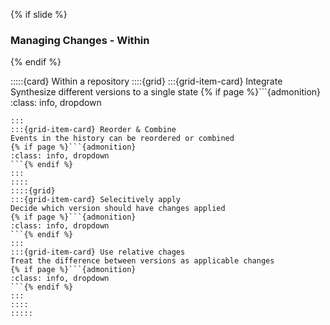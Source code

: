 {% if slide %}
### Managing Changes - Within
{% endif %}

:::::{card} Within a repository
::::{grid}
:::{grid-item-card} Integrate
Synthesize different versions to a single state
{% if page %}```{admonition} 
:class: info, dropdown
```{% endif %}
:::
:::{grid-item-card} Reorder & Combine
Events in the history can be reordered or combined
{% if page %}```{admonition} 
:class: info, dropdown
```{% endif %}
:::
::::
::::{grid}
:::{grid-item-card} Selecitively apply
Decide which version should have changes applied
{% if page %}```{admonition} 
:class: info, dropdown
```{% endif %}
:::
:::{grid-item-card} Use relative chages
Treat the difference between versions as applicable changes
{% if page %}```{admonition} 
:class: info, dropdown
```{% endif %}
:::
::::
:::::
